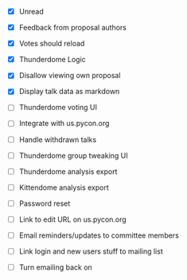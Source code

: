 - [x] Unread
- [x] Feedback from proposal authors
- [x] Votes should reload
- [x] Thunderdome Logic
- [x] Disallow viewing own proposal
- [x] Display talk data as markdown
- [ ] Thunderdome voting UI
- [ ] Integrate with us.pycon.org
- [ ] Handle withdrawn talks
- [ ] Thunderdome group tweaking UI
- [ ] Thunderdome analysis export
- [ ] Kittendome analysis export
- [ ] Password reset
- [ ] Link to edit URL on us.pycon.org
- [ ] Email reminders/updates to committee members
- [ ] Link login and new users stuff to mailing list
- [ ] Turn emailing back on

